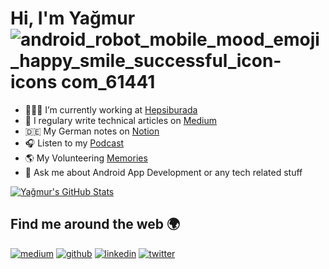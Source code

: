 
# Hi, I'm Yağmur ![android_robot_mobile_mood_emoji_happy_smile_successful_icon-icons com_61441](https://user-images.githubusercontent.com/47380312/123044821-db590700-d402-11eb-9cb6-4f950f51b8e6.png)

- 👩🏻‍💻 I’m currently working at [Hepsiburada](https://www.hepsiburada.com/)
- 📒 I regulary write technical articles on [Medium](https://yagmurerdgn.medium.com/)
- 🇩🇪 My German notes on [Notion](https://yagmurerdogan.notion.site/5473c32e5e3c48abb28a13d6400a4af3?v=50e8249751d74da587529ba57b565fbb)
- 🎧 Listen to my [Podcast](https://open.spotify.com/episode/1MRUQx7c1B2YEMfsRPqM1s)
- 🌎 My Volunteering [Memories](https://drive.google.com/file/d/1RXC5VDv_JPmjgH1Y1Q7tH9Nmpdqfk34e/view?usp=sharing)
- 💬 Ask me about Android App Development or any tech related stuff

<a href="https://github.com/yagmurerdogan/yagmurerdogan">
  <img align="center" src="https://github-readme-stats.vercel.app/api?username=yagmurerdogan&show_icons=true&line_height=27&count_private=true&title_color=5a54ab&text_color=f609a1&icon_color=eadb15&bg_color=fff" alt="Yağmur's GitHub Stats" />
</a>



## Find me around the web 🌍
[![medium](https://img.icons8.com/color/48/000000/medium-monogram.png)](https://yagmurerdgn.medium.com/)
[![github](https://img.icons8.com/color/50/000000/github-2.png)](https://github.com/yagmurerdogan)
[![linkedin](https://img.icons8.com/office/40/000000/linkedin.png)](https://www.linkedin.com/in/yagmurerdgn/) 
[![twitter](https://img.icons8.com/office/40/000000/twitter.png)](https://twitter.com/yamuurerdgn)


<!--
**yagmurerdogan/yagmurerdogan** is a ✨ _special_ ✨ repository because its `README.md` (this file) appears on your GitHub profile.
- ✍🏻 My blogs on [Medium](https://yagmurerdgn.medium.com/) !
- 🌟 Sharing updates on [LinkedIn](https://www.linkedin.com/in/yagmurerdgn/) !


Here are some ideas to get you started:


<a href="https://github.com/yagmurerdogan/yagmurerdogan">
  <img align="center" src="https://github-readme-stats.vercel.app/api/top-langs/?username=yagmurerdogan&hide=html,php&title_color=ffffff&text_color=c9cacc&icon_color=2bbc8a&bg_color=1d1f21" />
</a>

<p align="left"> 
  <b>Visitor count</b><br>
  <img src="https://profile-counter.glitch.me/yagmurerdogan/count.svg" />
</p>


![bg4](https://user-images.githubusercontent.com/47380312/101977996-c422ab00-3c62-11eb-8187-33826d157105.JPG)

- 🔭 I’m currently working on ...
- 🌱 I’m currently learning ...
- 👯 I’m looking to collaborate on ...
- 🤔 I’m looking for help with ...
- 💬 Ask me about ...
- 📫 How to reach me: ...
- 😄 Pronouns: ...
- ⚡ Fun fact: ...

<table border="0" >
 <tr>
   <td><b style="font-size:40px">About Me</b></td>
    <td><b style="font-size:100px">GitHub Stats</b></td>
 </tr>
 <tr>
       <td>
<br> 🔭 I’m currently working on ...</br> 
<br> 🌱 I’m currently learning ...</br> 
<br>  👯 I’m looking to collaborate on ...</br> 
<br>  🤔 I’m looking for help with ...</br> 
<br>  💬 Ask me about ...</br> 
<br>  📫 How to reach me: ...</br> 
   </td>
 <td><a href="https://github.com/yagmurerdogan/yagmurerdogan">
  <img align="center" src="https://github-readme-stats.vercel.app/api?username=yagmurerdogan&show_icons=true&line_height=27&count_private=true&title_color=5a54ab&text_color=f609a1&icon_color=eadb15&bg_color=fff" alt="Yağmur's GitHub Stats" />
</a></td>
 </tr>
</table>


-->
